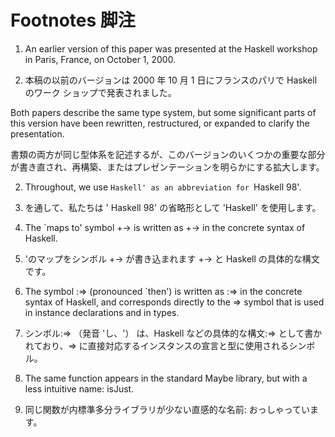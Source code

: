 # Footnotes 脚注

1. An earlier version of this paper was presented at the Haskell workshop in Paris, France, on October 1, 2000.

1. 本稿の以前のバージョンは 2000 年 10 月 1 日にフランスのパリで Haskell のワーク ショップで発表されました。

Both papers describe the same type system, but some significant parts of this version have been rewritten, restructured, or expanded to clarify the presentation.

書類の両方が同じ型体系を記述するが、このバージョンのいくつかの重要な部分が書き直され、再構築、またはプレゼンテーションを明らかにする拡大します。

2. Throughout, we use `Haskell' as an abbreviation for `Haskell 98'.

2. を通して、私たちは ' Haskell 98' の省略形として 'Haskell' を使用します。

3. The `maps to' symbol +-> is written as +-> in the concrete syntax of Haskell.

3. 'のマップをシンボル +-> が書き込まれます +-> と Haskell の具体的な構文です。

4. The symbol :=> (pronounced `then') is written as :=> in the concrete syntax of Haskell, and corresponds directly to the => symbol that is used in instance declarations and in types.

4. シンボル:=> （発音 'し、'） は、Haskell などの具体的な構文:=> として書かれており、=> に直接対応するインスタンスの宣言と型に使用されるシンボル。

5. The same function appears in the standard Maybe library, but with a less intuitive name: isJust. 

5. 同じ関数が内標準多分ライブラリが少ない直感的な名前: おっしゃっています。
